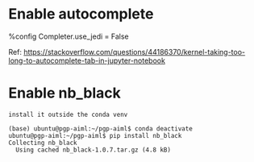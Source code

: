 # Enable autocomplete
%config Completer.use_jedi = False

Ref: https://stackoverflow.com/questions/44186370/kernel-taking-too-long-to-autocomplete-tab-in-jupyter-notebook

# Enable nb_black
```
install it outside the conda venv

(base) ubuntu@pgp-aiml:~/pgp-aiml$ conda deactivate
ubuntu@pgp-aiml:~/pgp-aiml$ pip install nb_black     
Collecting nb_black
  Using cached nb_black-1.0.7.tar.gz (4.8 kB)   
```
